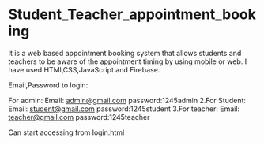 # Student_Teacher_appointment_booking
It is a web based appointment booking system that allows students and teachers to be aware of the appointment timing by using mobile or web. I have used HTMl,CSS,JavaScript and Firebase.

Email,Password to login:

For admin: Email: admin@gmail.com password:1245admin 2.For Student: Email: student@gmail.com password:1245student 3.For teacher: Email: teacher@gmail.com password:1245teacher


Can start accessing from login.html
